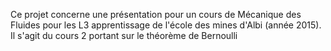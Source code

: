 Ce projet concerne une présentation pour un cours de Mécanique des Fluides pour les L3 apprentissage de l'école des mines d'Albi (année 2015). Il s'agit du cours 2 portant sur le théorème de Bernoulli
